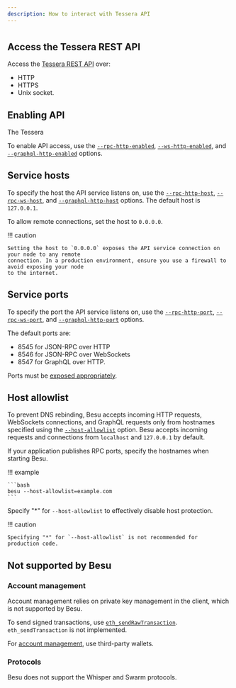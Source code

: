 ```yaml
---
description: How to interact with Tessera API 
---
```


# 

## Access the Tessera REST API

Access the [Tessera REST API](../../../Reference/API-Methods.md) over:
* HTTP
* HTTPS
* Unix socket. 

## Enabling API

The Tessera

To enable API access, use the
[`--rpc-http-enabled`](../../../Reference/CLI/CLI-Syntax.md#rpc-http-enabled),
[`--ws-http-enabled`](../../../Reference/CLI/CLI-Syntax.md#rpc-ws-enabled), and
[`--graphql-http-enabled`](../../../Reference/CLI/CLI-Syntax.md#graphql-http-enabled) options.

## Service hosts

To specify the host the API service listens on, use the
[`--rpc-http-host`](../../../Reference/CLI/CLI-Syntax.md#rpc-http-host),
[`--rpc-ws-host`](../../../Reference/CLI/CLI-Syntax.md#rpc-ws-host), and
[`--graphql-http-host`](../../../Reference/CLI/CLI-Syntax.md#graphql-http-host) options. The
default host is `127.0.0.1`.

To allow remote connections, set the host to `0.0.0.0`.

!!! caution

    Setting the host to `0.0.0.0` exposes the API service connection on your node to any remote
    connection. In a production environment, ensure you use a firewall to avoid exposing your node
    to the internet.

## Service ports

To specify the port the API service listens on, use the
[`--rpc-http-port`](../../../Reference/CLI/CLI-Syntax.md#rpc-http-port),
[`--rpc-ws-port`](../../../Reference/CLI/CLI-Syntax.md#rpc-ws-port), and
[`--graphql-http-port`](../../../Reference/CLI/CLI-Syntax.md#graphql-http-port) options.

The default ports are:

* 8545 for JSON-RPC over HTTP
* 8546 for JSON-RPC over WebSockets
* 8547 for GraphQL over HTTP.

Ports must be [exposed appropriately](../../Find-and-Connect/Managing-Peers.md#port-configuration).

## Host allowlist

To prevent DNS rebinding, Besu accepts incoming HTTP requests, WebSockets connections, and GraphQL
requests only from hostnames specified using the
[`--host-allowlist`](../../../Reference/CLI/CLI-Syntax.md#host-allowlist) option. Besu accepts
incoming requests and connections from `localhost` and `127.0.0.1` by default.

If your application publishes RPC ports, specify the hostnames when starting Besu.

!!! example

    ```bash
    besu --host-allowlist=example.com
    ```

Specify "*" for `--host-allowlist` to effectively disable host protection.

!!! caution

    Specifying "*" for `--host-allowlist` is not recommended for production code.

## Not supported by Besu

### Account management

Account management relies on private key management in the client, which is not supported by Besu.

To send signed transactions, use
[`eth_sendRawTransaction`](../../../Reference/API-Methods.md#eth_sendrawtransaction).
`eth_sendTransaction` is not implemented.

For [account management](../../Send-Transactions/Account-Management.md), use third-party wallets.

### Protocols

Besu does not support the Whisper and Swarm protocols.
